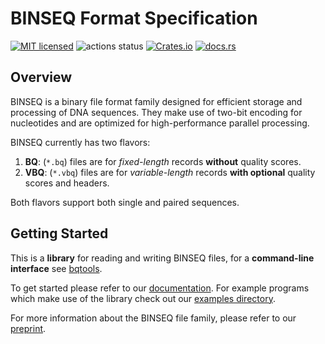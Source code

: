 # BINSEQ Format Specification

[![MIT licensed](https://img.shields.io/badge/license-MIT-blue.svg)](./LICENSE.md)
![actions status](https://github.com/arcinstitute/binseq/workflows/CI/badge.svg)
[![Crates.io](https://img.shields.io/crates/d/binseq?color=orange&label=crates.io)](https://crates.io/crates/binseq)
[![docs.rs](https://img.shields.io/docsrs/binseq?color=green&label=docs.rs)](https://docs.rs/binseq/latest/binseq/)

## Overview

BINSEQ is a binary file format family designed for efficient storage and processing of DNA sequences.
They make use of two-bit encoding for nucleotides and are optimized for high-performance parallel processing.

BINSEQ currently has two flavors:

1. **BQ**: (`*.bq`) files are for _fixed-length_ records **without** quality scores.
2. **VBQ**: (`*.vbq`) files are for _variable-length_ records **with optional** quality scores and headers.

Both flavors support both single and paired sequences.

## Getting Started

This is a **library** for reading and writing BINSEQ files, for a **command-line interface** see [bqtools](https://github.com/arcinstitute/bqtools).

To get started please refer to our [documentation](https://docs.rs/binseq/latest/binseq/).
For example programs which make use of the library check out our [examples directory](https://github.com/arcinstitute/binseq/tree/main/examples).

For more information about the BINSEQ file family, please refer to our [preprint](https://www.biorxiv.org/content/10.1101/2025.04.08.647863v1).
